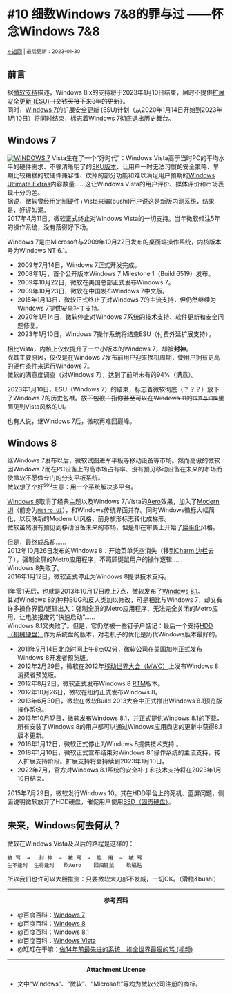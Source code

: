 # #10 细数Windows 7&8的罪与过 ——怀念Windows 7&8
<small><a href="../">←返回</a> | 最后更新：2023-01-30</small><br>

## 前言
据[微软支持](https://support.microsoft.com/zh-cn/windows/windows-8-1%E6%94%AF%E6%8C%81%E5%B0%86%E4%BA%8E-2023-%E5%B9%B4-1-%E6%9C%88-10-%E6%97%A5%E7%BB%93%E6%9D%9F-3cfd4cde-f611-496a-8057-923fba401e93)描述，Windows 8.x的支持将于2023年1月10日结束，届时不提供[扩展安全更新 (ESU)](https://learn.microsoft.com/zh-CN/lifecycle/faq/extended-security-updates)~~（交钱买接下来3年的更新）~~。<br>
同时，[Windows 7](https://baike.baidu.com/item/Windows%207)的扩展安全更新 (ESU)计划（从2020年1月14日开始到2023年1月10日）将同时结束，标志着Windows 7彻底退出历史舞台。
## Windows 7
[![](https://s1.ax1x.com/2023/01/10/pSm1Skq.md.png "WINDOWS 7")](https://s1.ax1x.com/2023/01/10/pSm1Skq.png)
Vista生在了一个“好时代”：Windows Vista高于当时PC的平均水平的硬件需求、不够清晰明了的[SKU版本](https://baike.baidu.com/item/%E6%9C%80%E5%B0%8F%E5%AD%98%E8%B4%A7%E5%8D%95%E4%BD%8D?fromtitle=SKU%E7%89%88%E6%9C%AC&fromid=5016808)、让用户一时无法习惯的安全策略、早期比较糟糕的软硬件兼容性、砍掉的部分功能和难以满足用户预期的[Windows Ultimate Extras](https://baike.baidu.com/item/Windows%20Ultimate%20Extras/2666940)内容数量……这让Windows Vista的用户评价、媒体评价和市场表现十分的差。<br>
据说，微软曾经用定制硬件+Vista来骗(bushi)用户说这是新版内测系统，结果是，好评如潮。<br>
2017年4月11日，微软正式终止对Windows Vista的一切支持。当年微软倾注5年的操作系统，没有落得好下场。

Windows 7是由Microsoft与2009年10月22日发布的桌面端操作系统，内核版本号为Windows NT 6.1。
- 2009年7月14日，Windows 7正式开发完成。
- 2008年1月，首个公开版本Windows 7 Milestone 1（Build 6519）发布。
- 2009年10月22日，微软在美国总部正式发布Windows 7。
- 2009年10月23日，微软在中国发布Windows 7中文版。
- 2015年1月13日，微软正式终止了对Windows 7的主流支持，但仍然继续为Windows 7提供安全补丁支持。
- 2020年1月14日，微软停止对Windows 7系统的技术支持、软件更新和安全问题修复。
- 2023年1月10日，Windows 7操作系统将结束ESU（付费外延扩展支持）。

相比Vista，内核上仅仅提升了一个小版本的Windows 7，却被**封神**。<br>
究其主要原因，仅仅是在Windows 7发布前用户迎来换机周期，使用户拥有更高的硬件条件来运行Windows 7。<br>
微软的满意度调查（对Windows 7），达到了前所未有的94%（满意）。<br>

2023年1月10日，ESU（Windows 7）的结束，标志着微软彻底（？？？）放下了Windows 7的历史包袱。~~放下包袱：指你甚至可以在Windows 11的```传真与扫描```里面见到Vista风格的UI。~~<br>

也有人说，继Windows 7后，微软再难回巅峰。
## Windows 8
继Windows 7发布以后，微软试图进军平板等移动设备等市场。然而高傲的微软因Windows 7而在PC设备上的高市场占有率、没有预见移动设备在未来的市场而使微软不愿做专门的分支平板系统。<br>
微软想了个好<sup>sōu</sup>主意：用一个系统解决多平台。

[Windows 8](https://baike.baidu.com/item/Windows%208)取消了经典主题以及Windows 7/Vista的[Aero](https://baike.baidu.com/item/Windows%20Aero/6845089?fromtitle=Aero&fromid=3554670)效果，加入了[Modern UI](https://baike.baidu.com/item/modern/362100)（前身为[```Metro UI```](https://baike.baidu.com/item/Metro%20UI)），和Windows传统界面并存。同时Windows徽标大幅简化，以反映新的Modern UI风格，前身旗形标志转化成梯形。<br>
微软虽然没有预见到移动设备未来的市场，但是却在审美上开始了[扁平化](https://baike.baidu.com/item/%E6%89%81%E5%B9%B3%E5%8C%96%E8%AE%BE%E8%AE%A1/970385?fromtitle=%E6%89%81%E5%B9%B3%E5%8C%96&fromid=16816964)风格。<br>

但是，最终成品却……<br>
2012年10月26日发布的Windows 8：开始菜单凭空消失（移到[Charm 边栏](https://baike.baidu.com/item/Charm%20%E8%BE%B9%E6%A0%8F)去了），强制全屏的Metro应用程序，不照顾键鼠用户的操作逻辑……<br>
Windows 8失败了。<br>
2016年1月12日，微软正式停止为Windows 8提供技术支持。<Br>

1年零1天后，也就是2013年10月17日晚上7点，微软发布了[Windows 8.1](https://baike.baidu.com/item/Windows%208.1)。<br>
其对Windows 8的种种BUG和反人类加以修改，可是相比与Windows 7，却又有许多操作界面/逻辑出入：强制全屏的Metro应用程序、无法完全关闭的Metro应用、让电脑报废的“快速启动”……<br>
Windows 8.1又失败了。但是，它仍然被一些钉子户惦记：最后一个支持[HDD（机械硬盘）](https://baike.baidu.com/item/%E6%9C%BA%E6%A2%B0%E7%A1%AC%E7%9B%98/1990221?fromtitle=HDD&fromid=3587)作为系统盘的版本，对老机子的优化是历代Windows版本最好的。<br>

- 2011年9月14日北京时间上午8点02分，微软公司在美国加州正式发布Windows 8开发者预览版。
- 2012年2月29日，微软在2012年[移动世界大会（MWC）](https://baike.baidu.com/item/%E4%B8%96%E7%95%8C%E7%A7%BB%E5%8A%A8%E9%80%9A%E4%BF%A1%E5%A4%A7%E4%BC%9A/5075175?fromtitle=MWC&fromid=1088888)上发布Windows 8 消费者预览版。
- 2012年8月2日，微软正式发布Windows 8 [RTM](https://baike.baidu.com/item/rtm/4152)版本。
- 2012年10月26日，微软在纽约正式发布Windows 8。
- 2013年6月30日，微软在微软Build 2013大会中正式推出Windows 8.1预览版操作系统。
- 2013年10月17日，微软发布Windows 8.1，并正式提供Windows 8.1的下载，所有安装了Windows 8的用户都可以通过Windows应用商店的更新中获得8.1版本更新。
- 2016年1月12日，微软正式停止为Windows 8提供技术支持 。
- 2018年1月10日，微软正式宣布结束对Windows 8.1操作系统的主流支持，转入扩展支持阶段。扩展支持将会持续到2023年1月10日。
- 2022年7月，官方对Windows 8.1系统的安全补丁和技术支持将在2023年1月10日结束。

2015年7月29日，微软发行Windows 10。其在HDD平台上的死机、蓝屏问题，侧面说明微软放弃了HDD硬盘，催促用户使用[SSD（固态硬盘）](https://baike.baidu.com/item/%E5%9B%BA%E6%80%81%E7%A1%AC%E7%9B%98/453510?fromtitle=ssd&fromid=5906)。
## 未来，Windows何去何从？
微软在Windows Vista及以后的路程是这样的：
```text
被 骂  →   封 神  →  被 骂  →  能  用  →  被 骂 
生不逢时  生得逢时   砍Aero    回归键鼠    砍磁贴
```
所以我们也许可以大胆推测：只要微软大刀部不发威，一切OK。（滑稽&bushi）

---
<center><b>参考资料</b></center>

- @百度百科：[Windows 7](https://baike.baidu.com/item/Windows%207/1083761)
- @百度百科：[Windows 8](https://baike.baidu.com/item/Windows%208/6851933)
- @百度百科：[Windows 8.1](https://baike.baidu.com/item/Windows%208.1/768457)
- @百度百科：[Windows Vista](https://baike.baidu.com/item/Windows%20Vista/214535)
- @缸缸在干嘛：[做14年前最先进的系统，挨全世界最狠的骂 (视频)](https://www.bilibili.com/video/BV1vY4y1a7Yx)

---
<center><b>Attachment License</b></center>

- 文中“Windows”、“微软”、“Microsoft”等均为微软公司注册的商标。